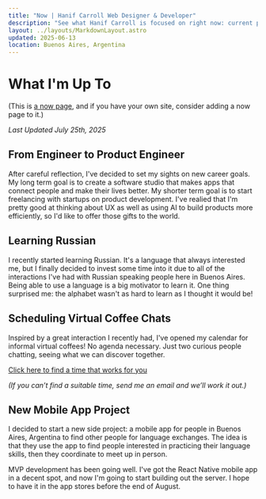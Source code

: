 ```yaml
---
title: "Now | Hanif Carroll Web Designer & Developer"
description: "See what Hanif Carroll is focused on right now: current projects, priorities, and what’s new."
layout: ../layouts/MarkdownLayout.astro
updated: 2025-06-13
location: Buenos Aires, Argentina
---
```


# What I'm Up To

(This is [a now page](https://nownownow.com/about), and if you have your own site, consider adding a now page to it.)

_Last Updated July 25th, 2025_

## From Engineer to Product Engineer

After careful reflection, I've decided to set my sights on new career goals. My long term goal is to create a software studio that makes apps that connect people and make their lives better. My shorter term goal is to start freelancing with startups on product development. I've realied that I'm pretty good at thinking about UX as well as using AI to build products more efficiently, so I'd like to offer those gifts to the world.

## Learning Russian

I recently started learning Russian. It's a language that always interested me, but I finally decided to invest some time into it due to all of the interactions I've had with Russian speaking people here in Buenos Aires. Being able to use a language is a big motivator to learn it. One thing surprised me: the alphabet wasn't as hard to learn as I thought it would be!

## Scheduling Virtual Coffee Chats

Inspired by a great interaction I recently had, I've opened my calendar for informal virtual coffees! No agenda necessary. Just two curious people chatting, seeing what we can discover together.

[Click here to find a time that works for you](https://www.cal.com/hanifcarroll/virtual-coffee)

_(If you can’t find a suitable time, send me an email and we’ll work it out.)_

## New Mobile App Project

I decided to start a new side project: a mobile app for people in Buenos Aires, Argentina to find other people for language exchanges. The idea is that they use the app to find people interested in practicing their language skills, then they coordinate to meet up in person.

MVP development has been going well. I've got the React Native mobile app in a decent spot, and now I'm going to start building out the server. I hope to have it in the app stores before the end of August.
